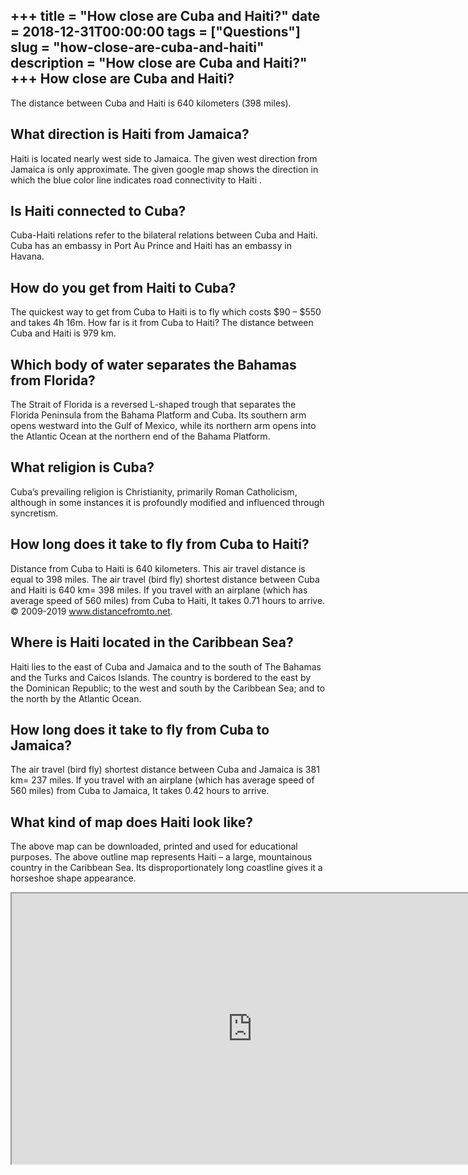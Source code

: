 +++
title = "How close are Cuba and Haiti?"
date = 2018-12-31T00:00:00
tags = ["Questions"]
slug = "how-close-are-cuba-and-haiti"
description = "How close are Cuba and Haiti?"
+++
How close are Cuba and Haiti?
-----------------------------

The distance between Cuba and Haiti is 640 kilometers (398 miles).

What direction is Haiti from Jamaica?
-------------------------------------

Haiti is located nearly west side to Jamaica. The given west direction from Jamaica is only approximate. The given google map shows the direction in which the blue color line indicates road connectivity to Haiti .

Is Haiti connected to Cuba?
---------------------------

Cuba-Haiti relations refer to the bilateral relations between Cuba and Haiti. Cuba has an embassy in Port Au Prince and Haiti has an embassy in Havana.

How do you get from Haiti to Cuba?
----------------------------------

The quickest way to get from Cuba to Haiti is to fly which costs $90 – $550 and takes 4h 16m. How far is it from Cuba to Haiti? The distance between Cuba and Haiti is 979 km.

Which body of water separates the Bahamas from Florida?
-------------------------------------------------------

The Strait of Florida is a reversed L-shaped trough that separates the Florida Peninsula from the Bahama Platform and Cuba. Its southern arm opens westward into the Gulf of Mexico, while its northern arm opens into the Atlantic Ocean at the northern end of the Bahama Platform.

What religion is Cuba?
----------------------

Cuba’s prevailing religion is Christianity, primarily Roman Catholicism, although in some instances it is profoundly modified and influenced through syncretism.

How long does it take to fly from Cuba to Haiti?
------------------------------------------------

Distance from Cuba to Haiti is 640 kilometers. This air travel distance is equal to 398 miles. The air travel (bird fly) shortest distance between Cuba and Haiti is 640 km= 398 miles. If you travel with an airplane (which has average speed of 560 miles) from Cuba to Haiti, It takes 0.71 hours to arrive. © 2009-2019 www.distancefromto.net.

Where is Haiti located in the Caribbean Sea?
--------------------------------------------

Haiti lies to the east of Cuba and Jamaica and to the south of The Bahamas and the Turks and Caicos Islands. The country is bordered to the east by the Dominican Republic; to the west and south by the Caribbean Sea; and to the north by the Atlantic Ocean.

How long does it take to fly from Cuba to Jamaica?
--------------------------------------------------

The air travel (bird fly) shortest distance between Cuba and Jamaica is 381 km= 237 miles. If you travel with an airplane (which has average speed of 560 miles) from Cuba to Jamaica, It takes 0.42 hours to arrive.

What kind of map does Haiti look like?
--------------------------------------

The above map can be downloaded, printed and used for educational purposes. The above outline map represents Haiti – a large, mountainous country in the Caribbean Sea. Its disproportionately long coastline gives it a horseshoe shape appearance.

<iframe allow="accelerometer; autoplay; clipboard-write; encrypted-media; gyroscope; picture-in-picture" allowfullscreen="" class="__youtube_prefs__  epyt-is-override  no-lazyload" data-no-lazy="1" data-origheight="433" data-origwidth="770" data-skipgform_ajax_framebjll="" height="433" id="_ytid_51380" loading="lazy" src="https://www.youtube.com/embed/4WvKeYuwifc?enablejsapi=1&autoplay=0&cc_load_policy=0&cc_lang_pref=&iv_load_policy=1&loop=0&modestbranding=0&rel=1&fs=1&playsinline=0&autohide=2&theme=dark&color=red&controls=1&" title="YouTube player" width="770"></iframe>